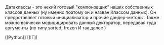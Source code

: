 
Датаклассы - это некий готовый "компоновщик" наших собственных классов данных (ну именно поэтому он и назван Классом данных). Он предоставляет готовый инициализатор и прочие дандер-методы. Также можно всячески модицицировать данный декторатор, передавая туда аргументы (по типу sorted, frozen И так далее )

[[Python]] [[IT]]